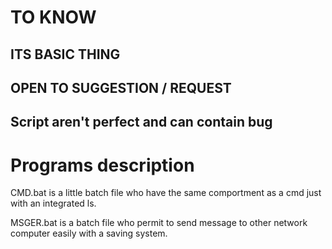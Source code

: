 # TO KNOW
## ITS BASIC THING
## OPEN TO SUGGESTION / REQUEST
## Script aren't perfect and can contain bug


# Programs description
CMD.bat is a little batch file who have the same comportment as a cmd just with an integrated ls.

MSGER.bat is a batch file who permit to send message to other network computer easily with a saving system.
